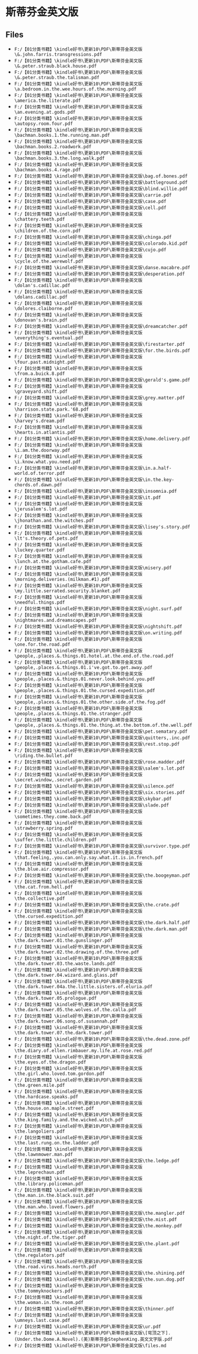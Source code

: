 # 斯蒂芬金英文版

## Files

- `F:/【01分类书籍】\kindle好书\更新10\PDF\斯蒂芬金英文版\&.john.farris.transgressions.pdf`
- `F:/【01分类书籍】\kindle好书\更新10\PDF\斯蒂芬金英文版\&.peter.straub.black.house.pdf`
- `F:/【01分类书籍】\kindle好书\更新10\PDF\斯蒂芬金英文版\&.peter.straub.the.talisman.pdf`
- `F:/【01分类书籍】\kindle好书\更新10\PDF\斯蒂芬金英文版\a.bedroom.in.the.wee.hours.of.the.morning.pdf`
- `F:/【01分类书籍】\kindle好书\更新10\PDF\斯蒂芬金英文版\america.the.literate.pdf`
- `F:/【01分类书籍】\kindle好书\更新10\PDF\斯蒂芬金英文版\an.evening.at.gods.pdf`
- `F:/【01分类书籍】\kindle好书\更新10\PDF\斯蒂芬金英文版\autopsy.room.four.pdf`
- `F:/【01分类书籍】\kindle好书\更新10\PDF\斯蒂芬金英文版\bachman.books.1.the.running.man.pdf`
- `F:/【01分类书籍】\kindle好书\更新10\PDF\斯蒂芬金英文版\bachman.books.2.roadwork.pdf`
- `F:/【01分类书籍】\kindle好书\更新10\PDF\斯蒂芬金英文版\bachman.books.3.the.long.walk.pdf`
- `F:/【01分类书籍】\kindle好书\更新10\PDF\斯蒂芬金英文版\bachman.books.4.rage.pdf`
- `F:/【01分类书籍】\kindle好书\更新10\PDF\斯蒂芬金英文版\bag.of.bones.pdf`
- `F:/【01分类书籍】\kindle好书\更新10\PDF\斯蒂芬金英文版\battleground.pdf`
- `F:/【01分类书籍】\kindle好书\更新10\PDF\斯蒂芬金英文版\blind.willie.pdf`
- `F:/【01分类书籍】\kindle好书\更新10\PDF\斯蒂芬金英文版\carrie.pdf`
- `F:/【01分类书籍】\kindle好书\更新10\PDF\斯蒂芬金英文版\case.pdf`
- `F:/【01分类书籍】\kindle好书\更新10\PDF\斯蒂芬金英文版\cell.pdf`
- `F:/【01分类书籍】\kindle好书\更新10\PDF\斯蒂芬金英文版\chattery.teeth.pdf`
- `F:/【01分类书籍】\kindle好书\更新10\PDF\斯蒂芬金英文版\children.of.the.corn.pdf`
- `F:/【01分类书籍】\kindle好书\更新10\PDF\斯蒂芬金英文版\chinga.pdf`
- `F:/【01分类书籍】\kindle好书\更新10\PDF\斯蒂芬金英文版\colorado.kid.pdf`
- `F:/【01分类书籍】\kindle好书\更新10\PDF\斯蒂芬金英文版\cujo.pdf`
- `F:/【01分类书籍】\kindle好书\更新10\PDF\斯蒂芬金英文版\cycle.of.the.werewolf.pdf`
- `F:/【01分类书籍】\kindle好书\更新10\PDF\斯蒂芬金英文版\danse.macabre.pdf`
- `F:/【01分类书籍】\kindle好书\更新10\PDF\斯蒂芬金英文版\desperation.pdf`
- `F:/【01分类书籍】\kindle好书\更新10\PDF\斯蒂芬金英文版\dolan's.cadillac.pdf`
- `F:/【01分类书籍】\kindle好书\更新10\PDF\斯蒂芬金英文版\dolans.cadillac.pdf`
- `F:/【01分类书籍】\kindle好书\更新10\PDF\斯蒂芬金英文版\dolores.claiborne.pdf`
- `F:/【01分类书籍】\kindle好书\更新10\PDF\斯蒂芬金英文版\donovan's.brain.pdf`
- `F:/【01分类书籍】\kindle好书\更新10\PDF\斯蒂芬金英文版\dreamcatcher.pdf`
- `F:/【01分类书籍】\kindle好书\更新10\PDF\斯蒂芬金英文版\everything's.eventual.pdf`
- `F:/【01分类书籍】\kindle好书\更新10\PDF\斯蒂芬金英文版\firestarter.pdf`
- `F:/【01分类书籍】\kindle好书\更新10\PDF\斯蒂芬金英文版\for.the.birds.pdf`
- `F:/【01分类书籍】\kindle好书\更新10\PDF\斯蒂芬金英文版\four.past.midnight.pdf`
- `F:/【01分类书籍】\kindle好书\更新10\PDF\斯蒂芬金英文版\from.a.buick.8.pdf`
- `F:/【01分类书籍】\kindle好书\更新10\PDF\斯蒂芬金英文版\gerald's.game.pdf`
- `F:/【01分类书籍】\kindle好书\更新10\PDF\斯蒂芬金英文版\graveyard.shift.pdf`
- `F:/【01分类书籍】\kindle好书\更新10\PDF\斯蒂芬金英文版\grey.matter.pdf`
- `F:/【01分类书籍】\kindle好书\更新10\PDF\斯蒂芬金英文版\harrison.state.park.'68.pdf`
- `F:/【01分类书籍】\kindle好书\更新10\PDF\斯蒂芬金英文版\harvey's.dream.pdf`
- `F:/【01分类书籍】\kindle好书\更新10\PDF\斯蒂芬金英文版\hearts.in.atlantis.pdf`
- `F:/【01分类书籍】\kindle好书\更新10\PDF\斯蒂芬金英文版\home.delivery.pdf`
- `F:/【01分类书籍】\kindle好书\更新10\PDF\斯蒂芬金英文版\i.am.the.doorway.pdf`
- `F:/【01分类书籍】\kindle好书\更新10\PDF\斯蒂芬金英文版\i.know.what.you.need.pdf`
- `F:/【01分类书籍】\kindle好书\更新10\PDF\斯蒂芬金英文版\in.a.half-world.of.terror.pdf`
- `F:/【01分类书籍】\kindle好书\更新10\PDF\斯蒂芬金英文版\in.the.key-chords.of.dawn.pdf`
- `F:/【01分类书籍】\kindle好书\更新10\PDF\斯蒂芬金英文版\insomnia.pdf`
- `F:/【01分类书籍】\kindle好书\更新10\PDF\斯蒂芬金英文版\it.pdf`
- `F:/【01分类书籍】\kindle好书\更新10\PDF\斯蒂芬金英文版\jerusalem's.lot.pdf`
- `F:/【01分类书籍】\kindle好书\更新10\PDF\斯蒂芬金英文版\jhonathan.and.the.witches.pdf`
- `F:/【01分类书籍】\kindle好书\更新10\PDF\斯蒂芬金英文版\lisey's.story.pdf`
- `F:/【01分类书籍】\kindle好书\更新10\PDF\斯蒂芬金英文版\lt's.theory.of.pets.pdf`
- `F:/【01分类书籍】\kindle好书\更新10\PDF\斯蒂芬金英文版\luckey.quarter.pdf`
- `F:/【01分类书籍】\kindle好书\更新10\PDF\斯蒂芬金英文版\lunch.at.the.gotham.cafe.pdf`
- `F:/【01分类书籍】\kindle好书\更新10\PDF\斯蒂芬金英文版\misery.pdf`
- `F:/【01分类书籍】\kindle好书\更新10\PDF\斯蒂芬金英文版\morning.deliveries.(milkman.#1).pdf`
- `F:/【01分类书籍】\kindle好书\更新10\PDF\斯蒂芬金英文版\my.little.serrated.security.blanket.pdf`
- `F:/【01分类书籍】\kindle好书\更新10\PDF\斯蒂芬金英文版\needful.things.pdf`
- `F:/【01分类书籍】\kindle好书\更新10\PDF\斯蒂芬金英文版\night.surf.pdf`
- `F:/【01分类书籍】\kindle好书\更新10\PDF\斯蒂芬金英文版\nightmares.and.dreamscapes.pdf`
- `F:/【01分类书籍】\kindle好书\更新10\PDF\斯蒂芬金英文版\nightshift.pdf`
- `F:/【01分类书籍】\kindle好书\更新10\PDF\斯蒂芬金英文版\on.writing.pdf`
- `F:/【01分类书籍】\kindle好书\更新10\PDF\斯蒂芬金英文版\one.for.the.road.pdf`
- `F:/【01分类书籍】\kindle好书\更新10\PDF\斯蒂芬金英文版\people,.places.&.things.01.hotel.at.the.end.of.the.road.pdf`
- `F:/【01分类书籍】\kindle好书\更新10\PDF\斯蒂芬金英文版\people,.places.&.things.01.i've.got.to.get.away.pdf`
- `F:/【01分类书籍】\kindle好书\更新10\PDF\斯蒂芬金英文版\people,.places.&.things.01.never.look.behind.you.pdf`
- `F:/【01分类书籍】\kindle好书\更新10\PDF\斯蒂芬金英文版\people,.places.&.things.01.the.cursed.expedition.pdf`
- `F:/【01分类书籍】\kindle好书\更新10\PDF\斯蒂芬金英文版\people,.places.&.things.01.the.other.side.of.the.fog.pdf`
- `F:/【01分类书籍】\kindle好书\更新10\PDF\斯蒂芬金英文版\people,.places.&.things.01.the.stranger.pdf`
- `F:/【01分类书籍】\kindle好书\更新10\PDF\斯蒂芬金英文版\people,.places.&.things.01.the.thing.at.the.bottom.of.the.well.pdf`
- `F:/【01分类书籍】\kindle好书\更新10\PDF\斯蒂芬金英文版\pet.sematary.pdf`
- `F:/【01分类书籍】\kindle好书\更新10\PDF\斯蒂芬金英文版\quitters,.inc.pdf`
- `F:/【01分类书籍】\kindle好书\更新10\PDF\斯蒂芬金英文版\rest.stop.pdf`
- `F:/【01分类书籍】\kindle好书\更新10\PDF\斯蒂芬金英文版\riding.the.bullet.pdf`
- `F:/【01分类书籍】\kindle好书\更新10\PDF\斯蒂芬金英文版\rose.madder.pdf`
- `F:/【01分类书籍】\kindle好书\更新10\PDF\斯蒂芬金英文版\salem's.lot.pdf`
- `F:/【01分类书籍】\kindle好书\更新10\PDF\斯蒂芬金英文版\secret.window,.secret.garden.pdf`
- `F:/【01分类书籍】\kindle好书\更新10\PDF\斯蒂芬金英文版\silence.pdf`
- `F:/【01分类书籍】\kindle好书\更新10\PDF\斯蒂芬金英文版\six.stories.pdf`
- `F:/【01分类书籍】\kindle好书\更新10\PDF\斯蒂芬金英文版\skybar.pdf`
- `F:/【01分类书籍】\kindle好书\更新10\PDF\斯蒂芬金英文版\slade.pdf`
- `F:/【01分类书籍】\kindle好书\更新10\PDF\斯蒂芬金英文版\sometimes.they.come.back.pdf`
- `F:/【01分类书籍】\kindle好书\更新10\PDF\斯蒂芬金英文版\strawberry.spring.pdf`
- `F:/【01分类书籍】\kindle好书\更新10\PDF\斯蒂芬金英文版\suffer.the.little.children.pdf`
- `F:/【01分类书籍】\kindle好书\更新10\PDF\斯蒂芬金英文版\survivor.type.pdf`
- `F:/【01分类书籍】\kindle好书\更新10\PDF\斯蒂芬金英文版\that.feeling,.you.can.only.say.what.it.is.in.french.pdf`
- `F:/【01分类书籍】\kindle好书\更新10\PDF\斯蒂芬金英文版\the.blue.air.compressor.pdf`
- `F:/【01分类书籍】\kindle好书\更新10\PDF\斯蒂芬金英文版\the.boogeyman.pdf`
- `F:/【01分类书籍】\kindle好书\更新10\PDF\斯蒂芬金英文版\the.cat.from.hell.pdf`
- `F:/【01分类书籍】\kindle好书\更新10\PDF\斯蒂芬金英文版\the.collective.pdf`
- `F:/【01分类书籍】\kindle好书\更新10\PDF\斯蒂芬金英文版\the.crate.pdf`
- `F:/【01分类书籍】\kindle好书\更新10\PDF\斯蒂芬金英文版\the.cursed.expedition.pdf`
- `F:/【01分类书籍】\kindle好书\更新10\PDF\斯蒂芬金英文版\the.dark.half.pdf`
- `F:/【01分类书籍】\kindle好书\更新10\PDF\斯蒂芬金英文版\the.dark.man.pdf`
- `F:/【01分类书籍】\kindle好书\更新10\PDF\斯蒂芬金英文版\the.dark.tower.01.the.gunslinger.pdf`
- `F:/【01分类书籍】\kindle好书\更新10\PDF\斯蒂芬金英文版\the.dark.tower.02.the.drawing.of.the.three.pdf`
- `F:/【01分类书籍】\kindle好书\更新10\PDF\斯蒂芬金英文版\the.dark.tower.03.the.waste.lands.pdf`
- `F:/【01分类书籍】\kindle好书\更新10\PDF\斯蒂芬金英文版\the.dark.tower.04.wizard.and.glass.pdf`
- `F:/【01分类书籍】\kindle好书\更新10\PDF\斯蒂芬金英文版\the.dark.tower.04a.the.little.sisters.of.eluria.pdf`
- `F:/【01分类书籍】\kindle好书\更新10\PDF\斯蒂芬金英文版\the.dark.tower.05.prologue.pdf`
- `F:/【01分类书籍】\kindle好书\更新10\PDF\斯蒂芬金英文版\the.dark.tower.05.the.wolves.of.the.calla.pdf`
- `F:/【01分类书籍】\kindle好书\更新10\PDF\斯蒂芬金英文版\the.dark.tower.06.song.of.susannah.pdf`
- `F:/【01分类书籍】\kindle好书\更新10\PDF\斯蒂芬金英文版\the.dark.tower.07.the.dark.tower.pdf`
- `F:/【01分类书籍】\kindle好书\更新10\PDF\斯蒂芬金英文版\the.dead.zone.pdf`
- `F:/【01分类书籍】\kindle好书\更新10\PDF\斯蒂芬金英文版\the.diary.of.ellen.rimbauer.my.life.at.rose.red.pdf`
- `F:/【01分类书籍】\kindle好书\更新10\PDF\斯蒂芬金英文版\the.eyes.of.the.dragon.pdf`
- `F:/【01分类书籍】\kindle好书\更新10\PDF\斯蒂芬金英文版\the.girl.who.loved.tom.gordon.pdf`
- `F:/【01分类书籍】\kindle好书\更新10\PDF\斯蒂芬金英文版\the.green.mile.pdf`
- `F:/【01分类书籍】\kindle好书\更新10\PDF\斯蒂芬金英文版\the.hardcase.speaks.pdf`
- `F:/【01分类书籍】\kindle好书\更新10\PDF\斯蒂芬金英文版\the.house.on.maple.street.pdf`
- `F:/【01分类书籍】\kindle好书\更新10\PDF\斯蒂芬金英文版\the.king.family.and.the.wicked.witch.pdf`
- `F:/【01分类书籍】\kindle好书\更新10\PDF\斯蒂芬金英文版\the.langoliers.pdf`
- `F:/【01分类书籍】\kindle好书\更新10\PDF\斯蒂芬金英文版\the.last.rung.on.the.ladder.pdf`
- `F:/【01分类书籍】\kindle好书\更新10\PDF\斯蒂芬金英文版\the.lawnmower.man.pdf`
- `F:/【01分类书籍】\kindle好书\更新10\PDF\斯蒂芬金英文版\the.ledge.pdf`
- `F:/【01分类书籍】\kindle好书\更新10\PDF\斯蒂芬金英文版\the.leprechaun.pdf`
- `F:/【01分类书籍】\kindle好书\更新10\PDF\斯蒂芬金英文版\the.library.policeman.pdf`
- `F:/【01分类书籍】\kindle好书\更新10\PDF\斯蒂芬金英文版\the.man.in.the.black.suit.pdf`
- `F:/【01分类书籍】\kindle好书\更新10\PDF\斯蒂芬金英文版\the.man.who.loved.flowers.pdf`
- `F:/【01分类书籍】\kindle好书\更新10\PDF\斯蒂芬金英文版\the.mangler.pdf`
- `F:/【01分类书籍】\kindle好书\更新10\PDF\斯蒂芬金英文版\the.mist.pdf`
- `F:/【01分类书籍】\kindle好书\更新10\PDF\斯蒂芬金英文版\the.monkey.pdf`
- `F:/【01分类书籍】\kindle好书\更新10\PDF\斯蒂芬金英文版\the.night.of.the.tiger.pdf`
- `F:/【01分类书籍】\kindle好书\更新10\PDF\斯蒂芬金英文版\the.plant.pdf`
- `F:/【01分类书籍】\kindle好书\更新10\PDF\斯蒂芬金英文版\the.regulators.pdf`
- `F:/【01分类书籍】\kindle好书\更新10\PDF\斯蒂芬金英文版\the.road.virus.heads.north.pdf`
- `F:/【01分类书籍】\kindle好书\更新10\PDF\斯蒂芬金英文版\the.shining.pdf`
- `F:/【01分类书籍】\kindle好书\更新10\PDF\斯蒂芬金英文版\the.sun.dog.pdf`
- `F:/【01分类书籍】\kindle好书\更新10\PDF\斯蒂芬金英文版\the.tommyknockers.pdf`
- `F:/【01分类书籍】\kindle好书\更新10\PDF\斯蒂芬金英文版\the.woman.in.the.room.pdf`
- `F:/【01分类书籍】\kindle好书\更新10\PDF\斯蒂芬金英文版\thinner.pdf`
- `F:/【01分类书籍】\kindle好书\更新10\PDF\斯蒂芬金英文版\umneys.last.case.pdf`
- `F:/【01分类书籍】\kindle好书\更新10\PDF\斯蒂芬金英文版\ur.pdf`
- `F:/【01分类书籍】\kindle好书\更新10\PDF\斯蒂芬金英文版\[穹顶之下].(Under.the.Dome.A.Novel).(美)斯蒂芬金StephenKing.英文文字版.pdf`
- `F:/【01分类书籍】\kindle好书\更新10\PDF\斯蒂芬金英文版\files.md`

